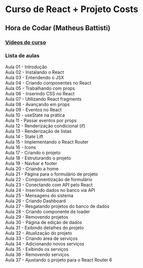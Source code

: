 # Curso de React + Projeto Costs
## Hora de Codar (Matheus Battisti)

### [Vídeos do curso](https://www.youtube.com/watch?v=FXqX7oof0I4&list=PLGH05S0K58Woi7XEr1h2uQbW5pA8De5ik)

### Lista de aulas

Aula 01 - Introdução  
Aula 02 - Instalando o React  
Aula 03 - Entendendo o JSX  
Aula 04 - Criando componentes no React  
Aula 05 - Trabalhando com props  
Aula 06 - Inserindo CSS no React  
Aula 07 - Utilizando React fragments  
Aula 08 - Avançando em props  
Aula 09 - Eventos no React  
Aula 10 - useState na prática  
Aula 11 - Passar eventos por props  
Aula 12 - Renderização condicional (if)  
Aula 13 - Renderização de listas  
Aula 14 - State Lift  
Aula 15 - Implementando o React Router  
Aula 16 - Icons  
Aula 17 - Criando o projeto  
Aula 18 - Estruturando o projeto  
Aula 19 - Navbar e footer  
Aula 20 - Criando a home  
Aula 21 - Página para o formulário de projeto  
Aula 22 - Componentização de formulário  
Aula 23 - Conectando com API pelo React  
Aula 24 - Inserindo dados no banco via API  
Aula 25 - Mensagens do sistema  
Aula 26 - Criando Dashboard  
Aula 27 - Resgatando projetos do banco de dados  
Aula 28 - Criando componente de loader  
Aula 29 - Removendo projetos  
Aula 30 - Página de edição de dados  
Aula 31 - Exibindo detalhes do projeto  
Aula 32 - Atualização do projeto  
Aula 33 - Criando área de serviços  
Aula 34 - Adicionando novos serviços  
Aula 35 - Exibindo os serviços  
Aula 36 - Removendo serviços  
Aula 37 - Ajustando o projeto para o React Router 6  